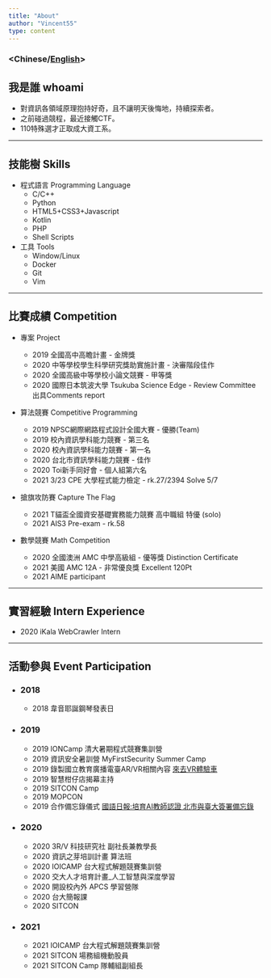 ```yaml
---
title: "About"
author: "Vincent55"
type: content
---
```


### <**Chinese**/[English](/about-en/)>

## 我是誰 whoami
- 對資訊各領域原理抱持好奇，且不讓明天後悔地，持續探索者。
- 之前碰過競程，最近接觸CTF。
- 110特殊選才正取成大資工系。

---

## 技能樹 Skills
- 程式語言 Programming Language
    - C/C++
    - Python
    - HTML5+CSS3+Javascript
    - Kotlin
    - PHP
    - Shell Scripts
- 工具 Tools
    - Window/Linux
    - Docker
    - Git
    - Vim

---

## 比賽成績 Competition

- 專案 Project
    - 2019 全國高中高瞻計畫 - 金牌獎
    - 2020 中等學校學生科學研究獎助實施計畫 - 決審階段佳作
    - 2020 全國高級中等學校小論文競賽 - 甲等獎
    - 2020 國際日本筑波大學 Tsukuba Science Edge - Review Committee出具Comments report

- 算法競賽 Competitive Programming
    - 2019 NPSC網際網路程式設計全國大賽 - 優勝(Team)
    - 2019 校內資訊學科能力競賽 - 第三名
    - 2020 校內資訊學科能力競賽 - 第一名
    - 2020 台北市資訊學科能力競賽 - 佳作
    - 2020 Toi新手同好會 - 個人組第六名
    - 2021 3/23 CPE 大學程式能力檢定 - rk.27/2394 Solve 5/7

- 搶旗攻防賽 Capture The Flag
    - 2021 T貓盃全國資安基礎實務能力競賽 高中職組 特優 (solo)
    - 2021 AIS3 Pre-exam - rk.58

- 數學競賽 Math Competition
    - 2020 全國澳洲 AMC 中學高級組 - 優等獎 Distinction Certificate
    - 2021 美國 AMC 12A - 非常優良獎 Excellent 120Pt
    - 2021 AIME participant

---
## 實習經驗 Intern Experience
- 2020 iKala WebCrawler Intern

---
## 活動參與 Event Participation
- ### 2018
    - 2018 韋音耶誕鋼琴發表日
- ### 2019
    - 2019 IONCamp 清大暑期程式競賽集訓營
    - 2019 資訊安全暑訓營 MyFirstSecurity Summer Camp
    - 2019 錄製國立教育廣播電臺AR/VR相關內容 [來去VR體驗車](https://www.ner.gov.tw/program/5a83f4ebc5fd8a01e2df020c/5e0d82131c66c500063e98e0)
    - 2019 智慧柑仔店揭幕主持 
    - 2019 SITCON Camp 
    - 2019 MOPCON 
    - 2019 合作備忘錄儀式 [國語日報:培育AI教師認證 北市與臺大簽署備忘錄](https://www.mdnkids.com/search_content.asp?Serial_NO=%20111631)
- ### 2020
    - 2020 3R/V 科技研究社 副社長兼教學長
    - 2020 資訊之芽培訓計畫 算法班
    - 2020 IOICAMP 台大程式解題競賽集訓營
    - 2020 交大人才培育計畫_人工智慧與深度學習
    - 2020 開設校內外 APCS 學習營隊
    - 2020 台大簡報課
    - 2020 SITCON 
- ### 2021
    - 2021 IOICAMP 台大程式解題競賽集訓營
    - 2021 SITCON 場務組機動股員
    - 2021 SITCON Camp 隊輔組副組長
